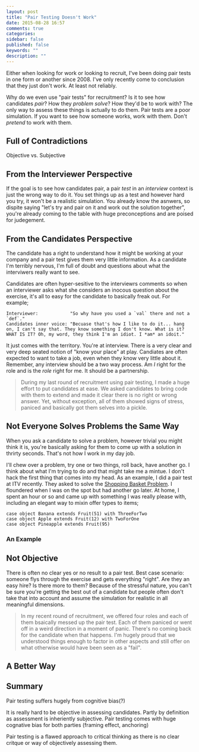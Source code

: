 ```yaml
---
layout: post
title: "Pair Testing Doesn't Work"
date: 2015-08-28 16:57
comments: true
categories: 
sidebar: false
published: false
keywords: ""
description: ""
---
```


Either when looking for work or looking to recruit, I've been doing pair tests in one form or another since 2008. I've only recently come to conclusion that they just don't work. At least not reliably. 

Why do we even use "pair tests" for recruitment? Is it to see how candidates _pair_? How they _problem solve_? How they'd be to work with? The only way to assess these things is actually to do them. Pair tests are a poor simulation. If you want to see how someone works, work with them. Don't _pretend_ to work with them.

<!-- more -->

## Full of Contradictions

Objective vs. Subjective


## From the Interviewer Perspective

If the goal is to see how candidates pair, a pair _test_ in an _interview_ context is just the wrong way to do it. You set things up as a test and however hard you try, it won't be a realistic simulation. You already know the asnwers, so dispite saying "let's try and pair on it and work out the solution together", you're already coming to the table with huge preconceptions and are poised for judegement.


## From the Candidates Perspective

The candidate has a right to understand how it might be working at your company and a pair test gives them very little information. As a candidate I'm terribly nervous, I'm full of doubt and questions about what the interviwers really want to see. 

Candidates are often hyper-sesitive to the interviewrs comments so when an interviewer asks what she considers an inocous question about the exercise, it's all to easy for the candidate to basically freak out. For example;

    Interviewer:            "So why have you used a `val` there and not a `def`."
    Candidates inner voice: "Becuase that's how I like to do it... hang on, I can't say that. They know something I don't know. What is it? WHAT IS IT? Oh, my word, they think I'm an idiot. I *am* an idoit."  

It just comes with the territory. You're at interview. There is a very clear and very deep seated notion of "know your place"  at play. Candiates are often expected to want to take a job, even when they know very little about it. Remember, any interview should be a two way process. Am *I* right for the role and is the *role* right for me. It should be a partnership. 

> During my last round of recruitment using pair testing, I made a huge effort to put candidates at ease. We asked candidates to bring code with them to extend and made it clear there is no right or wrong answer. Yet, without exception, all of them showed signs of stress, paniced and basically got them selves into a pickle. 



## Not Everyone Solves Problems the Same Way

When you ask a candidate to solve a problem, however trivial you might think it is, you're basically asking for them to come up with a solution in thrirty seconds. That's not how I work in my day job.

I'll chew over a problem, try one or two things, roll back, have another go. I think about what I'm trying to do and that might take me a mintue. I don't hack the first thing that comes into my head. As an example, I did a pair test at ITV recently. They asked to solve the [Shopping Basket Problem](). I floundered when I was on the spot but had another go later. At home, I spent an hour or so and came up with something I was really please with, including an elegant way to mixin offer types to items;

    case object Banana extends Fruit(51) with ThreeForTwo
    case object Apple extends Fruit(12) with TwoForOne
    case object Pineapple extends Fruit(95)


### An Example


## Not Objective

There is often no clear yes or no result to a pair test. Best case scenario: someone flys through the exercise and gets everything "right". Are they an easy hire? Is there more to them? Because of the stressful nature, you can't be sure you're getting the best out of a candidate but people often don't take that into account and assume the simulation for realistic in all meaningful dimensions.

> In my recent round of recruitment, we offered four roles and each of them bsaically messed up the pair test. Each of them paniced or went off in a weird direction in a moment of panic. There's no coming back for the candidate when that happens. I'm hugely proud that we understood things enough to factor in other aspects and still offer on what otherwise would have been seen as a "fail".



## A Better Way


## Summary

Pair testing suffers hugely from cognitive bias(?)

It is really hard to be objective in assessing candidates. Partly by definition as assessment is inheriently subjective. Pair testing comes with huge cognative bias for both parties (framing effect, anchoring)

Pair testing is a flawed approach to critical thinking as there is no clear critque or way of objectively assessing them.
